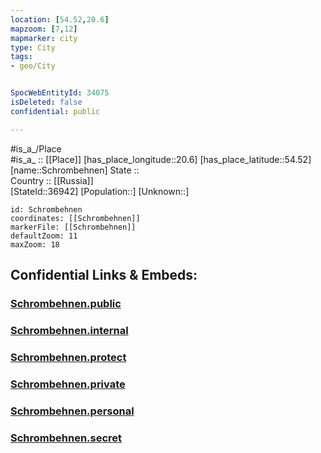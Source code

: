 ```yaml
---
location: [54.52,20.6] 
mapzoom: [7,12] 
mapmarker: city 
type: City
tags:
- geo/City


SpocWebEntityId: 34075
isDeleted: false
confidential: public

---
```

#is_a_/Place  
#is_a_ :: [[Place]] 
[has_place_longitude::20.6] 
[has_place_latitude::54.52] 
[name::Schrombehnen] 
State ::  
Country :: [[Russia]]  
[StateId::36942] 
[Population::] 
[Unknown::] 


```leaflet
id: Schrombehnen
coordinates: [[Schrombehnen]] 
markerFile: [[Schrombehnen]] 
defaultZoom: 11 
maxZoom: 18
```


## Confidential Links & Embeds: 

### [Schrombehnen.public](/_public/\Earth\Continent\Europe\Europe~East\Russia\Russia~NorthWest\Kaliningrad~Oblast\CitySchrombehnen.public.md) 

### [Schrombehnen.internal](/_internal/\Earth\Continent\Europe\Europe~East\Russia\Russia~NorthWest\Kaliningrad~Oblast\CitySchrombehnen.internal.md) 

### [Schrombehnen.protect](/_protect/\Earth\Continent\Europe\Europe~East\Russia\Russia~NorthWest\Kaliningrad~Oblast\CitySchrombehnen.protect.md) 

### [Schrombehnen.private](/_private/\Earth\Continent\Europe\Europe~East\Russia\Russia~NorthWest\Kaliningrad~Oblast\CitySchrombehnen.private.md) 

### [Schrombehnen.personal](/_personal/\Earth\Continent\Europe\Europe~East\Russia\Russia~NorthWest\Kaliningrad~Oblast\CitySchrombehnen.personal.md) 

### [Schrombehnen.secret](/_secret/\Earth\Continent\Europe\Europe~East\Russia\Russia~NorthWest\Kaliningrad~Oblast\CitySchrombehnen.secret.md)

